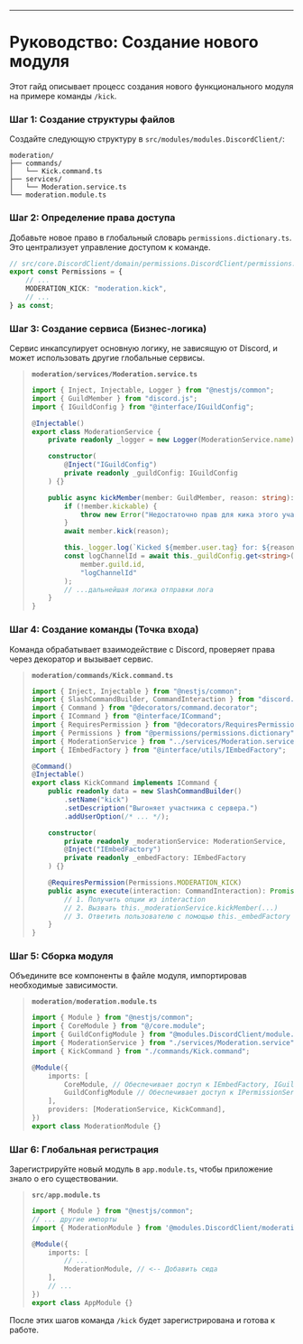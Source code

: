 ---

# Руководство: Создание нового модуля

Этот гайд описывает процесс создания нового функционального модуля на примере команды `/kick`.

### Шаг 1: Создание структуры файлов

Создайте следующую структуру в `src/modules/modules.DiscordClient/`:

```
moderation/
├── commands/
│   └── Kick.command.ts
├── services/
│   └── Moderation.service.ts
└── moderation.module.ts
```

### Шаг 2: Определение права доступа

Добавьте новое право в глобальный словарь `permissions.dictionary.ts`. Это централизует управление доступом к команде.

```typescript
// src/core.DiscordClient/domain/permissions.DiscordClient/permissions.dictionary.ts
export const Permissions = {
    // ...
    MODERATION_KICK: "moderation.kick",
    // ...
} as const;
```

### Шаг 3: Создание сервиса (Бизнес-логика)

Сервис инкапсулирует основную логику, не зависящую от Discord, и может использовать другие глобальные сервисы.

> **`moderation/services/Moderation.service.ts`**
> ```typescript
> import { Inject, Injectable, Logger } from "@nestjs/common";
> import { GuildMember } from "discord.js";
> import { IGuildConfig } from "@interface/IGuildConfig";
> 
> @Injectable()
> export class ModerationService {
>     private readonly _logger = new Logger(ModerationService.name);
> 
>     constructor(
>         @Inject("IGuildConfig")
>         private readonly _guildConfig: IGuildConfig
>     ) {}
> 
>     public async kickMember(member: GuildMember, reason: string): Promise<void> {
>         if (!member.kickable) {
>             throw new Error("Недостаточно прав для кика этого участника.");
>         }
>         await member.kick(reason);
> 
>         this._logger.log(`Kicked ${member.user.tag} for: ${reason}`);
>         const logChannelId = await this._guildConfig.get<string>(
>             member.guild.id,
>             "logChannelId"
>         );
>         // ...дальнейшая логика отправки лога
>     }
> }
> ```

### Шаг 4: Создание команды (Точка входа)

Команда обрабатывает взаимодействие с Discord, проверяет права через декоратор и вызывает сервис.

> **`moderation/commands/Kick.command.ts`**
> ```typescript
> import { Inject, Injectable } from "@nestjs/common";
> import { SlashCommandBuilder, CommandInteraction } from "discord.js";
> import { Command } from "@decorators/command.decorator";
> import { ICommand } from "@interface/ICommand";
> import { RequiresPermission } from "@decorators/RequiresPermission.decorator";
> import { Permissions } from "@permissions/permissions.dictionary";
> import { ModerationService } from "../services/Moderation.service";
> import { IEmbedFactory } from "@interface/utils/IEmbedFactory";
> 
> @Command()
> @Injectable()
> export class KickCommand implements ICommand {
>     public readonly data = new SlashCommandBuilder()
>         .setName("kick")
>         .setDescription("Выгоняет участника с сервера.")
>         .addUserOption(/* ... */);
> 
>     constructor(
>         private readonly _moderationService: ModerationService,
>         @Inject("IEmbedFactory")
>         private readonly _embedFactory: IEmbedFactory
>     ) {}
> 
>     @RequiresPermission(Permissions.MODERATION_KICK)
>     public async execute(interaction: CommandInteraction): Promise<void> {
>         // 1. Получить опции из interaction
>         // 2. Вызвать this._moderationService.kickMember(...)
>         // 3. Ответить пользователю с помощью this._embedFactory
>     }
> }
> ```

### Шаг 5: Сборка модуля

Объедините все компоненты в файле модуля, импортировав необходимые зависимости.

> **`moderation/moderation.module.ts`**
> ```typescript
> import { Module } from "@nestjs/common";
> import { CoreModule } from "@/core.module";
> import { GuildConfigModule } from "@modules.DiscordClient/module.GuildConfigManager/config.guild-config-manager.module";
> import { ModerationService } from "./services/Moderation.service";
> import { KickCommand } from "./commands/Kick.command";
> 
> @Module({
>     imports: [
>         CoreModule, // Обеспечивает доступ к IEmbedFactory, IGuildConfig и т.д.
>         GuildConfigModule // Обеспечивает доступ к IPermissionService (через Guard)
>     ],
>     providers: [ModerationService, KickCommand],
> })
> export class ModerationModule {}
> ```

### Шаг 6: Глобальная регистрация

Зарегистрируйте новый модуль в `app.module.ts`, чтобы приложение знало о его существовании.

> **`src/app.module.ts`**
> ```typescript
> import { Module } from "@nestjs/common";
> // ... другие импорты
> import { ModerationModule } from '@modules.DiscordClient/moderation/moderation.module';
> 
> @Module({
>     imports: [
>         // ...
>         ModerationModule, // <-- Добавить сюда
>     ],
>     // ...
> })
> export class AppModule {}
> ```

После этих шагов команда `/kick` будет зарегистрирована и готова к работе.
